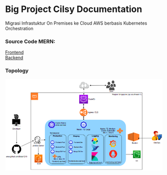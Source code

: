 # Big Project Cilsy Documentation
Migrasi Infrastuktur On Premises ke Cloud AWS berbasis Kubernetes Orchestration

### Source Code MERN:
[Frontend](https://github.com/faisal1210/frontend-bigproject) \
[Backend](https://github.com/faisal1210/backend-bigproject)

### Topology
![logo](https://github.com/faisal1210/big-project-cilsy-documentation/raw/main/Big%20Project%20Topology.png)
